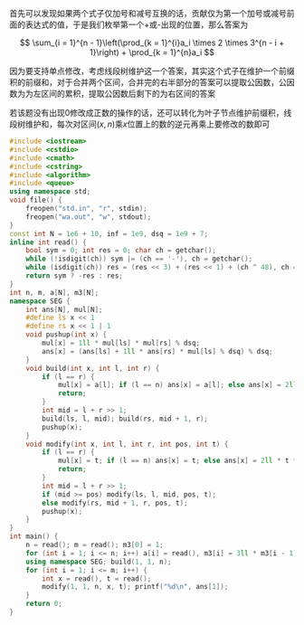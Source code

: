 首先可以发现如果两个式子仅加号和减号互换的话，贡献仅为第一个加号或减号前面的表达式的值，于是我们枚举第一个+或-出现的位置，那么答案为

$$
\sum_{i = 1}^{n - 1}\left(\prod_{k = 1}^{i}a_i \times 2 \times 3^{n - i + 1}\right) + \prod_{k = 1}^{n}a_i
$$

因为要支持单点修改，考虑线段树维护这一个答案，其实这个式子在维护一个前缀积的前缀和，对于合并两个区间，合并完的右半部分的答案可以提取公因数，公因数为为左区间的累积，提取公因数后剩下的为右区间的答案

若该题没有出现$0$修改成正数的操作的话，还可以转化为叶子节点维护前缀积，线段树维护和，每次对区间$(x,n)$乘$x$位置上的数的逆元再乘上要修改的数即可

```cpp
#include <iostream>
#include <cstdio>
#include <cmath>
#include <cstring>
#include <algorithm>
#include <queue>
using namespace std;
void file() {
    freopen("std.in", "r", stdin);
    freopen("wa.out", "w", stdout);
}
const int N = 1e6 + 10, inf = 1e9, dsq = 1e9 + 7;
inline int read() {
    bool sym = 0; int res = 0; char ch = getchar();
    while (!isdigit(ch)) sym |= (ch == '-'), ch = getchar();
    while (isdigit(ch)) res = (res << 3) + (res << 1) + (ch ^ 48), ch = getchar();
    return sym ? -res : res;
}
int n, m, a[N], m3[N];
namespace SEG {
    int ans[N], mul[N];
    #define ls x << 1
    #define rs x << 1 | 1
    void pushup(int x) {
        mul[x] = 1ll * mul[ls] * mul[rs] % dsq;
        ans[x] = (ans[ls] + 1ll * ans[rs] * mul[ls] % dsq) % dsq;
    }
    void build(int x, int l, int r) {
        if (l == r) {
            mul[x] = a[l]; if (l == n) ans[x] = a[l]; else ans[x] = 2ll * a[l] * m3[n - l - 1] % dsq;
            return;
        }
        int mid = l + r >> 1;
        build(ls, l, mid); build(rs, mid + 1, r);
        pushup(x);
    }
    void modify(int x, int l, int r, int pos, int t) {
        if (l == r) {
            mul[x] = t; if (l == n) ans[x] = t; else ans[x] = 2ll * t * m3[n - l - 1] % dsq;
            return;
        }
        int mid = l + r >> 1;
        if (mid >= pos) modify(ls, l, mid, pos, t);
        else modify(rs, mid + 1, r, pos, t);
        pushup(x);
    }
}
int main() {
    n = read(); m = read(); m3[0] = 1;
    for (int i = 1; i <= n; i++) a[i] = read(), m3[i] = 3ll * m3[i - 1] % dsq;
    using namespace SEG; build(1, 1, n);
    for (int i = 1; i <= m; i++) {
        int x = read(), t = read();
        modify(1, 1, n, x, t); printf("%d\n", ans[1]);
    }
    return 0;
}
```

